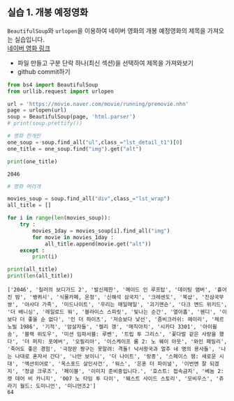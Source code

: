 ## 실습 1. 개봉 예정영화
`BeautifulSoup`와 `urlopen`을 이용하여 네이버 영화의 개봉 예정영화의 제목을 가져오는 실습입니다.   
[네이버 영화 링크](https://movie.naver.com/movie/running/premovie.nhn)

- 파일 만들고 구분 단락 하나(최신 섹션)을 선택하여 제목을 가져와보기
- github commit하기


```python
from bs4 import BeautifulSoup
from urllib.request import urlopen

url = 'https://movie.naver.com/movie/running/premovie.nhn'
page = urlopen(url)
soup = BeautifulSoup(page, 'html.parser')
# print(soup.prettify()) 

# 영화 한개만
one_soup = soup.find_all("ul",class_="lst_detail_t1")[0]
one_title = one_soup.find("img").get("alt")

print(one_title)
```

    2046



```python
# 영화 여러개

movies_soup = soup.find_all("div",class_="lst_wrap")
all_title = []

for i in range(len(movies_soup)):
    try :
        movies_1day = movies_soup[i].find_all("img")
        for movie in movies_1day :
            all_title.append(movie.get("alt"))
    except :
        print(i)

print(all_title)
print(len(all_title))
```

    ['2046', '킬러의 보디가드 2', '발신제한', '메이드 인 루프탑', '데이팅 앰버', '흩어진 밤', '뱅퀴시', '식물카페, 온정', '신해석 삼국지', '크레센도', '북샵', '진삼국무쌍', '아사다 가족', '미드나이트', '우리는 매일매일', '괴기맨숀', '다크 앤드 위키드', '더 배니싱', '레일로드 워', '블라이스 스피릿', '빛나는 순간', '열아홉', '웬디', '이보다 더 좋을 순 없다', '인 더 하이츠', '저승보다 낯선', '좀비크러쉬: 헤이리', '체르노빌 1986', '기적', '암살자들', '켈리 갱', '매직아치', '시카다 3301', '아이윌 송', '블랙 위도우', '미션 임파서블: 루벤', '트립 투 그리스', '꽃다발 같은 사랑을 했다', '더 퍼지: 포에버', '오필리아', '이스케이프 룸 2: 노 웨이 아웃', '와인 패밀리', '죽어도 좋은 경험', '극장판 짱구는 못말려: 격돌! 낙서왕국과 얼추 네 명의 용사들', '나는 나대로 혼자서 간다', '나만 보이니', '더 나이트', '랑종', '스페이스 잼: 새로운 시대', '액션히어로', '옥스포드 살인사건', '워스', '은혼 더 파이널', '이번엔 잘 되겠지', '정글 크루즈', '페이블', '이미지 준비중입니다.', '호스트: 접속금지', '베놈 2: 렛 데어 비 카니지', '007 노 타임 투 다이', '웨스트 사이드 스토리', '모비우스', '쥬라기 월드: 도미니언', '미니언즈2']
    64



```python

```
